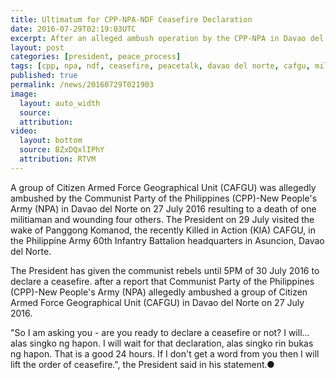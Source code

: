 ```yaml
---
title: Ultimatum for CPP-NPA-NDF Ceasefire Declaration
date: 2016-07-29T02:19:03UTC
excerpt: After an alleged ambush operation by the CPP-NPA in Davao del Norte that resulted in the death of a militiaman and wounded four others, the President addressed the CPP-NPA-NDF to declare a ceasefire on their part as the government have.
layout: post
categories: [president, peace_process]
tags: [cpp, npa, ndf, ceasefire, peacetalk, davao del norte, cafgu, militia]
published: true
permalink: /news/20160729T021903
image:
  layout: auto_width
  source: 
  attribution: 
video:
  layout: bottom
  source: BZxDQxlIPhY
  attribution: RTVM
---
```


A group of Citizen Armed Force Geographical Unit (CAFGU) was allegedly ambushed by the Communist Party of the Philippines (CPP)-New People's Army (NPA) in Davao del Norte on 27 July 2016 resulting to a death of one militiaman and wounding four others.
The President on 29 July visited the wake of Panggong Komanod, the recently Killed in Action (KIA) CAFGU, in the Philippine Army 60th Infantry Battalion headquarters in Asuncion, Davao del Norte.

The President has given the communist rebels until 5PM of 30 July 2016 to declare a ceasefire. after a report that Communist Party of the Philippines (CPP)-New People's Army (NPA) allegedly ambushed a group of Citizen Armed Force Geographical Unit (CAFGU) in Davao del Norte on 27 July 2016.

"So I am asking you - are you ready to declare a ceasefire or not? I will... alas singko ng hapon. I will wait for that declaration, alas singko rin bukas ng hapon. That is a good 24 hours. If I don't get a word from you then I will lift the order of ceasefire.", the President said in his statement.&#x25cf;

